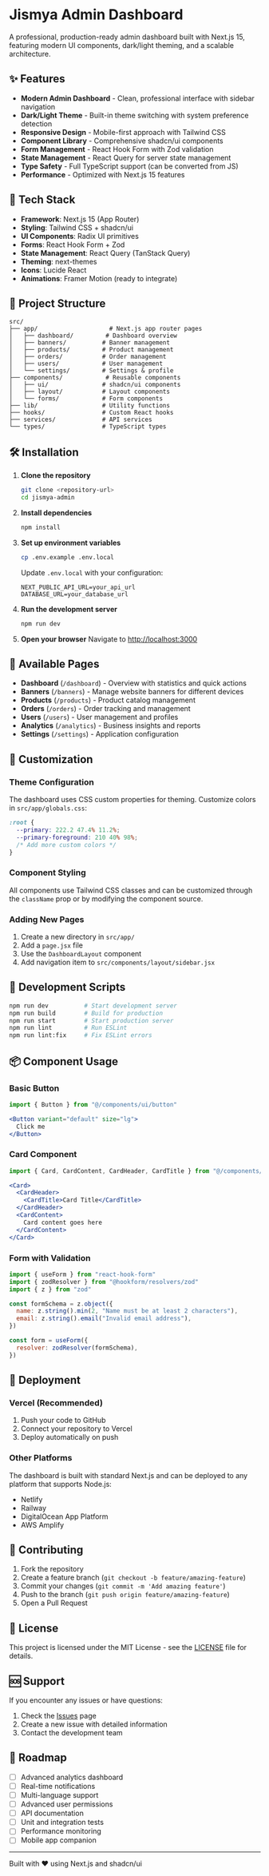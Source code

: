 # Jismya Admin Dashboard

A professional, production-ready admin dashboard built with Next.js 15, featuring modern UI components, dark/light theming, and a scalable architecture.

## ✨ Features

- **Modern Admin Dashboard** - Clean, professional interface with sidebar navigation
- **Dark/Light Theme** - Built-in theme switching with system preference detection
- **Responsive Design** - Mobile-first approach with Tailwind CSS
- **Component Library** - Comprehensive shadcn/ui components
- **Form Management** - React Hook Form with Zod validation
- **State Management** - React Query for server state management
- **Type Safety** - Full TypeScript support (can be converted from JS)
- **Performance** - Optimized with Next.js 15 features

## 🚀 Tech Stack

- **Framework**: Next.js 15 (App Router)
- **Styling**: Tailwind CSS + shadcn/ui
- **UI Components**: Radix UI primitives
- **Forms**: React Hook Form + Zod
- **State Management**: React Query (TanStack Query)
- **Theming**: next-themes
- **Icons**: Lucide React
- **Animations**: Framer Motion (ready to integrate)

## 📁 Project Structure

```
src/
├── app/                    # Next.js app router pages
│   ├── dashboard/         # Dashboard overview
│   ├── banners/          # Banner management
│   ├── products/         # Product management
│   ├── orders/           # Order management
│   ├── users/            # User management
│   └── settings/         # Settings & profile
├── components/            # Reusable components
│   ├── ui/               # shadcn/ui components
│   ├── layout/           # Layout components
│   └── forms/            # Form components
├── lib/                  # Utility functions
├── hooks/                # Custom React hooks
├── services/             # API services
└── types/                # TypeScript types
```

## 🛠️ Installation

1. **Clone the repository**
   ```bash
   git clone <repository-url>
   cd jismya-admin
   ```

2. **Install dependencies**
   ```bash
   npm install
   ```

3. **Set up environment variables**
   ```bash
   cp .env.example .env.local
   ```
   
   Update `.env.local` with your configuration:
   ```env
   NEXT_PUBLIC_API_URL=your_api_url
   DATABASE_URL=your_database_url
   ```

4. **Run the development server**
   ```bash
   npm run dev
   ```

5. **Open your browser**
   Navigate to [http://localhost:3000](http://localhost:3000)

## 📱 Available Pages

- **Dashboard** (`/dashboard`) - Overview with statistics and quick actions
- **Banners** (`/banners`) - Manage website banners for different devices
- **Products** (`/products`) - Product catalog management
- **Orders** (`/orders`) - Order tracking and management
- **Users** (`/users`) - User management and profiles
- **Analytics** (`/analytics`) - Business insights and reports
- **Settings** (`/settings`) - Application configuration

## 🎨 Customization

### Theme Configuration

The dashboard uses CSS custom properties for theming. Customize colors in `src/app/globals.css`:

```css
:root {
  --primary: 222.2 47.4% 11.2%;
  --primary-foreground: 210 40% 98%;
  /* Add more custom colors */
}
```

### Component Styling

All components use Tailwind CSS classes and can be customized through the `className` prop or by modifying the component source.

### Adding New Pages

1. Create a new directory in `src/app/`
2. Add a `page.jsx` file
3. Use the `DashboardLayout` component
4. Add navigation item to `src/components/layout/sidebar.jsx`

## 🔧 Development Scripts

```bash
npm run dev          # Start development server
npm run build        # Build for production
npm run start        # Start production server
npm run lint         # Run ESLint
npm run lint:fix     # Fix ESLint errors
```

## 📦 Component Usage

### Basic Button
```jsx
import { Button } from "@/components/ui/button"

<Button variant="default" size="lg">
  Click me
</Button>
```

### Card Component
```jsx
import { Card, CardContent, CardHeader, CardTitle } from "@/components/ui/card"

<Card>
  <CardHeader>
    <CardTitle>Card Title</CardTitle>
  </CardHeader>
  <CardContent>
    Card content goes here
  </CardContent>
</Card>
```

### Form with Validation
```jsx
import { useForm } from "react-hook-form"
import { zodResolver } from "@hookform/resolvers/zod"
import { z } from "zod"

const formSchema = z.object({
  name: z.string().min(2, "Name must be at least 2 characters"),
  email: z.string().email("Invalid email address"),
})

const form = useForm({
  resolver: zodResolver(formSchema),
})
```

## 🚀 Deployment

### Vercel (Recommended)

1. Push your code to GitHub
2. Connect your repository to Vercel
3. Deploy automatically on push

### Other Platforms

The dashboard is built with standard Next.js and can be deployed to any platform that supports Node.js:

- Netlify
- Railway
- DigitalOcean App Platform
- AWS Amplify

## 🤝 Contributing

1. Fork the repository
2. Create a feature branch (`git checkout -b feature/amazing-feature`)
3. Commit your changes (`git commit -m 'Add amazing feature'`)
4. Push to the branch (`git push origin feature/amazing-feature`)
5. Open a Pull Request

## 📄 License

This project is licensed under the MIT License - see the [LICENSE](LICENSE) file for details.

## 🆘 Support

If you encounter any issues or have questions:

1. Check the [Issues](https://github.com/your-repo/issues) page
2. Create a new issue with detailed information
3. Contact the development team

## 🔮 Roadmap

- [ ] Advanced analytics dashboard
- [ ] Real-time notifications
- [ ] Multi-language support
- [ ] Advanced user permissions
- [ ] API documentation
- [ ] Unit and integration tests
- [ ] Performance monitoring
- [ ] Mobile app companion

---

Built with ❤️ using Next.js and shadcn/ui
